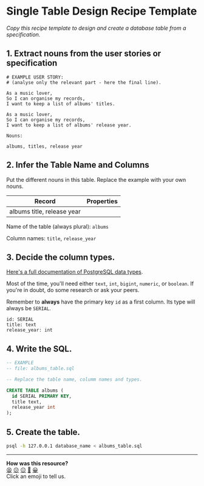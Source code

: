 # Single Table Design Recipe Template

_Copy this recipe template to design and create a database table from a specification._

## 1. Extract nouns from the user stories or specification

```
# EXAMPLE USER STORY:
# (analyse only the relevant part - here the final line).

As a music lover,
So I can organise my records,
I want to keep a list of albums' titles.

As a music lover,
So I can organise my records,
I want to keep a list of albums' release year.
```

```
Nouns:

albums, titles, release year

```

## 2. Infer the Table Name and Columns

Put the different nouns in this table. Replace the example with your own nouns.

| Record                | Properties          |
| --------------------- | ------------------  |
|albums                   title, release year

Name of the table (always plural): `albums` 

Column names: `title`, `release_year`

## 3. Decide the column types.

[Here's a full documentation of PostgreSQL data types](https://www.postgresql.org/docs/current/datatype.html).

Most of the time, you'll need either `text`, `int`, `bigint`, `numeric`, or `boolean`. If you're in doubt, do some research or ask your peers.

Remember to **always** have the primary key `id` as a first column. Its type will always be `SERIAL`.

```
id: SERIAL
title: text
release_year: int
```

## 4. Write the SQL.

```sql
-- EXAMPLE
-- file: albums_table.sql

-- Replace the table name, columm names and types.

CREATE TABLE albums (
  id SERIAL PRIMARY KEY,
  title text,
  release_year int
);
```

## 5. Create the table.

```bash
psql -h 127.0.0.1 database_name < albums_table.sql
```

<!-- BEGIN GENERATED SECTION DO NOT EDIT -->

---

**How was this resource?**  
[😫](https://airtable.com/shrUJ3t7KLMqVRFKR?prefill_Repository=makersacademy%2Fdatabases&prefill_File=resources%2Fsingle_table_design_recipe_template.md&prefill_Sentiment=😫) [😕](https://airtable.com/shrUJ3t7KLMqVRFKR?prefill_Repository=makersacademy%2Fdatabases&prefill_File=resources%2Fsingle_table_design_recipe_template.md&prefill_Sentiment=😕) [😐](https://airtable.com/shrUJ3t7KLMqVRFKR?prefill_Repository=makersacademy%2Fdatabases&prefill_File=resources%2Fsingle_table_design_recipe_template.md&prefill_Sentiment=😐) [🙂](https://airtable.com/shrUJ3t7KLMqVRFKR?prefill_Repository=makersacademy%2Fdatabases&prefill_File=resources%2Fsingle_table_design_recipe_template.md&prefill_Sentiment=🙂) [😀](https://airtable.com/shrUJ3t7KLMqVRFKR?prefill_Repository=makersacademy%2Fdatabases&prefill_File=resources%2Fsingle_table_design_recipe_template.md&prefill_Sentiment=😀)  
Click an emoji to tell us.

<!-- END GENERATED SECTION DO NOT EDIT -->
